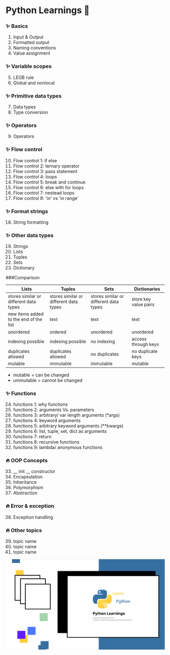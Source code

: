 # Python Learnings 🐍

### ✨ Basics
1. Input & Output
2. Formatted output
3. Naming conventions
4. Value assignment

### ✨ Variable scopes
5. LEGB rule
6. Global and nonlocal

### ✨ Primitive data types
7. Data types
8. Type conversion

### ✨ Operators
9. Operators

### ✨ Flow control
10. Flow control 1: if else
11. Flow control 2: ternary operator
12. Flow control 3: pass statement
13. Flow control 4: loops
14. Flow control 5: break and continue 
15. Flow control 6: else with for loops
16. Flow control 7: nestead loops
17. Flow control 8: 'in' vs 'in range'

### ✨ Format strings
18. String formatting

### ✨ Other data types
19. Strings
20. Lists
21. Tuples
22. Sets
23. Dictionary

###Comparison

Lists  | Tuples | Sets | Dictionaries
------------- | ------------- | ------------- | -------------
stores similar or different data types | stores similar or different data types | stores similar or different data types | store key value pairs
new items added to the end of the list | text | text | text
unordered | ordered | unordered | unordered
indexing possible | indexing possible | no indexing | access through keys
duplicates allowed | duplicates allowed | no duplicates | no duplicate keys
mutable | immutable | immutable | mutable

- mutable = can be changed
- ummutable = cannot be changed

### ✨ Functions
24. functions 1: why functions
25. functions 2: arguments Vs. parameters
26. functions 3: arbitrary/ var length arguments (*args)
27. functions 4: keyword arguments
28. functions 5: arbitrary keyword arguments (**kwargs)
29. functions 6: list, tuple, set, dict as arguments
30. functions 7: return
31. functions 8: recursive functions
32. functions 9: lambda/ anonymous functions

### 🔥 OOP Concepts
33. __ init __ constructor
34. Encapsulation
35. Inheritance
36. Polymorphism
37. Abstraction

### 🔥 Error & exception
38. Exception handling

### 🔥 Other topics
39. topic name
40. topic name
41. topic name

![banner image](banner.png)